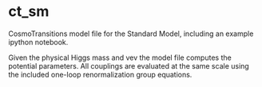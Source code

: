 # ct_sm
CosmoTransitions model file for the Standard Model, including an example ipython notebook.

Given the physical Higgs mass and vev the model file computes the potential
parameters. All couplings are evaluated at the same scale using the 
included one-loop renormalization group equations. 

